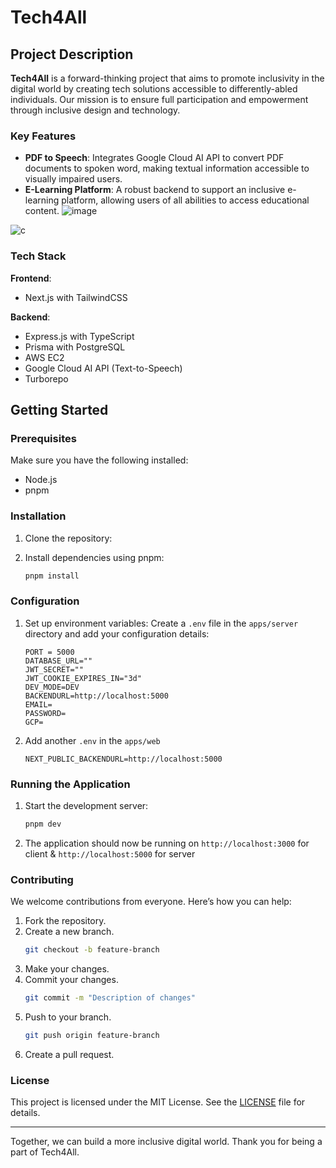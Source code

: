 # Tech4All

## Project Description

**Tech4All** is a forward-thinking project that aims to promote inclusivity in the digital world by creating tech solutions accessible to differently-abled individuals. Our mission is to ensure full participation and empowerment through inclusive design and technology.

### Key Features

- **PDF to Speech**: Integrates Google Cloud AI API to convert PDF documents to spoken word, making textual information accessible to visually impaired users.
- **E-Learning Platform**: A robust backend to support an inclusive e-learning platform, allowing users of all abilities to access educational content.
  ![image](https://github.com/priyankarpal/projectshut/assets/88102392/616c4b97-7468-4912-a28c-6893dba0f19a)

![c](https://github.com/priyankarpal/projectshut/assets/88102392/a161f613-2cf3-4148-8b32-0f2526735b85)

### Tech Stack

**Frontend**:

- Next.js with TailwindCSS

**Backend**:

- Express.js with TypeScript
- Prisma with PostgreSQL
- AWS EC2
- Google Cloud AI API (Text-to-Speech)
- Turborepo

## Getting Started

### Prerequisites

Make sure you have the following installed:

- Node.js
- pnpm

### Installation

1. Clone the repository:

2. Install dependencies using pnpm:
   ```bash
   pnpm install
   ```

### Configuration

1. Set up environment variables:
   Create a `.env` file in the `apps/server` directory and add your configuration details:

   ```env
   PORT = 5000
   DATABASE_URL=""
   JWT_SECRET=""
   JWT_COOKIE_EXPIRES_IN="3d"
   DEV_MODE=DEV
   BACKENDURL=http://localhost:5000
   EMAIL=
   PASSWORD=
   GCP=
   ```

2. Add another `.env` in the `apps/web`

   ```env
   NEXT_PUBLIC_BACKENDURL=http://localhost:5000
   ```

### Running the Application

1. Start the development server:

   ```bash
   pnpm dev
   ```

2. The application should now be running on `http://localhost:3000` for client & `http://localhost:5000` for server

### Contributing

We welcome contributions from everyone. Here’s how you can help:

1. Fork the repository.
2. Create a new branch.
   ```bash
   git checkout -b feature-branch
   ```
3. Make your changes.
4. Commit your changes.
   ```bash
   git commit -m "Description of changes"
   ```
5. Push to your branch.
   ```bash
   git push origin feature-branch
   ```
6. Create a pull request.

### License

This project is licensed under the MIT License. See the [LICENSE](LICENSE) file for details.

---

Together, we can build a more inclusive digital world. Thank you for being a part of Tech4All.
